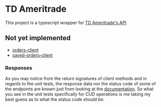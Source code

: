 # TD Ameritrade

This project is a typescript wrapper for [TD Ameritrade's API][td-documentation]

## Not yet implemented

- [orders-client](src/clients/orders-client.ts)
- [saved-orders-client](src/clients/saved-orders-client.ts)

### Responses

As you may notice from the return signatures of client methods and in regards to the unit tests, the response data nor the status code of some of the endpoints are known just from looking at the [documentation][td-documentation]. So what you see in the unit tests specifically for CUD operations is me taking my best guess as to what the status code should be.

[td-documentation]: https://developer.tdameritrade.com/
